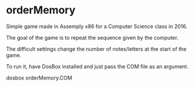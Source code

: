 # orderMemory

Simple game made in Assemply x86 for a Computer Science class in 2016.

The goal of the game is to repeat the sequence given by the computer.

The difficult settings change the number of notes/letters at the start of the game.

To run it, have DosBox installed and just pass the COM file as an argument.

dosbox orderMemory.COM
